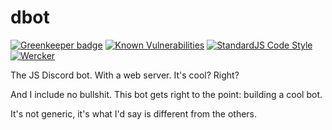 # dbot


[![Greenkeeper badge](https://badges.greenkeeper.io/xshotD/dbot.svg)](https://greenkeeper.io/)
[![Known Vulnerabilities](https://snyk.io/test/github/xshotd/dbot/badge.svg)](https://snyk.io/test/github/xshotd/dbot)
[![StandardJS Code Style](https://img.shields.io/badge/code%20style-standardjs-yellow.svg)](https://github.com/feross/standard)
[![Wercker](https://img.shields.io/wercker/ci/wercker/docs.svg)](https://app.wercker.com/status/dc1a47a35b850306f7e90714c8e89b98/s/master)


The JS Discord bot. With a web server. It's cool? Right?

And I include no bullshit. This bot gets right to the point: building a cool bot.

It's not generic, it's what I'd say is different from the others.
